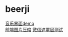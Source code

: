 # beerji
[音乐界面demo](https://gitbeerji.github.io/beerji/music_demo/music.html)      
[前端图片压缩](https://gitbeerji.github.io/beerji/img_zip/img_zip.html)
[微信遮罩层测试](https://gitbeerji.github.io/beerji/wx_layer/order.html)

